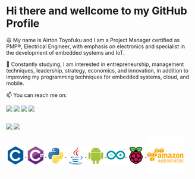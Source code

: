 # Hi there and wellcome to my GitHub Profile

😃 My name is Airton Toyofuku and I am a Project Manager certified as PMP®, Electrical Engineer, with emphasis on electronics and specialist in the development of embedded systems and IoT.

🌱 Constantly studying, I am interested in entrepreneurship, management techniques, leadership, strategy, economics, and innovation, in addition to improving my programming techniques for embedded systems, cloud, and mobile.

📫 You can reach me on:
</div>
  <a href = "mailto:airton@toyofuku.com.br"><img src="https://img.shields.io/badge/-Gmail-%23333?style=for-the-badge&logo=gmail&logoColor=white" target="_blank"></a>
  <a href="https://www.linkedin.com/in/airtontoyofuku" target="_blank"><img src="https://img.shields.io/badge/-LinkedIn-%230077B5?style=for-the-badge&logo=linkedin&logoColor=white" target="_blank"></a> 
  <a href = "https://toyofuku.com.br"><img src="https://img.shields.io/badge/Blogger-FF5722?style=for-the-badge&logo=blogger&logoColor=white" target="_blank"></a>
  <a href = "https://steamcommunity.com/id/toyusan/r"><img src="https://img.shields.io/badge/Steam-000000?style=for-the-badge&logo=steam&logoColor=white" target="_blank"></a>
</div>

##

<div>
  <a href="https://github.com/toyusan">
  <img height="180em" src="https://github-readme-stats.vercel.app/api?username=toyusan&show_icons=true&theme=midnight-purple&include_all_commits=true&count_private=true"/>
   <img height="180em" src="https://github-readme-stats.vercel.app/api/top-langs/?username=toyusan&layout=compact&langs_count=7&theme=midnight-purple"/>  
</div>
  
<div style="display: inline_block"><br>
  <img align="center" alt="Airton-C" height="50" width="50" src="https://raw.githubusercontent.com/devicons/devicon/master/icons/c/c-plain.svg">
  <img align="center" alt="Airton-C#" height="50" width="50" src="https://raw.githubusercontent.com/devicons/devicon/master/icons/csharp/csharp-original.svg">
  <img align="center" alt="Airton-Python" height="50" width="50" src="https://raw.githubusercontent.com/devicons/devicon/master/icons/python/python-original.svg">
  <img align="center" alt="Airton-Java" height="50" width="50" src="https://raw.githubusercontent.com/devicons/devicon/master/icons/java/java-original.svg">
  <img align="center" alt="Airton-Android" height="50" width="50" src="https://raw.githubusercontent.com/devicons/devicon/master/icons/android/android-original.svg">
  <img align="center" alt="Airton-Arduino" height="50" width="50" src="https://raw.githubusercontent.com/devicons/devicon/master/icons/arduino/arduino-original.svg">
  <img align="center" alt="Airton-Rasp" height="50" width="50" src="https://raw.githubusercontent.com/devicons/devicon/master/icons/raspberrypi/raspberrypi-original.svg">
  <img align="center" alt="Airton-AWS" height="100" width="100" src="https://raw.githubusercontent.com/devicons/devicon/master/icons/amazonwebservices/amazonwebservices-plain-wordmark.svg">
</div>

<!--
**toyusan/toyusan** is a ✨ _special_ ✨ repository because its `README.md` (this file) appears on your GitHub profile.

Here are some ideas to get you started:

- 🔭 I’m currently working on ...
- 🌱 I’m currently learning ...
- 👯 I’m looking to collaborate on ...
- 🤔 I’m looking for help with ...
- 💬 Ask me about ...
- 📫 How to reach me: ...
- 😄 Pronouns: ...
- ⚡ Fun fact: ...
-->

